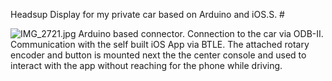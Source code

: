 Headsup Display for my private car based on Arduino and iOS.S. #

![IMG_2721.jpg](https://bitbucket.org/repo/ybMerd/images/354338385-IMG_2721.jpg)
Arduino based connector. Connection to the car via ODB-II.
Communication with the self built iOS App via BTLE.
The attached rotary encoder and button is mounted next the the center console and used to interact with the app without reaching for the phone while driving.